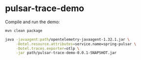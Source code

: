 # pulsar-trace-demo

Compile and run the demo:

```bash
mvn clean package
```

```bash
java -javaagent:path/opentelemetry-javaagent-1.32.1.jar \
     -Dotel.resource.attributes=service.name=spring-pulsar \
     -Dotel.traces.exporter=otlp \
     -jar path/pulsar-trace-demo-0.0.1-SNAPSHOT.jar
```

